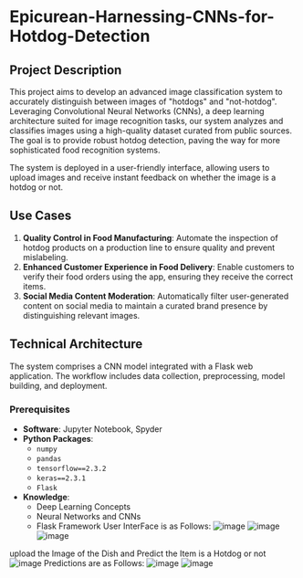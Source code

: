 # Epicurean-Harnessing-CNNs-for-Hotdog-Detection

## Project Description
This project aims to develop an advanced image classification system to accurately distinguish between images of "hotdogs" and "not-hotdog". Leveraging Convolutional Neural Networks (CNNs), a deep learning architecture suited for image recognition tasks, our system analyzes and classifies images using a high-quality dataset curated from public sources. The goal is to provide robust hotdog detection, paving the way for more sophisticated food recognition systems.

The system is deployed in a user-friendly interface, allowing users to upload images and receive instant feedback on whether the image is a hotdog or not.

## Use Cases
1. **Quality Control in Food Manufacturing**: Automate the inspection of hotdog products on a production line to ensure quality and prevent mislabeling.
2. **Enhanced Customer Experience in Food Delivery**: Enable customers to verify their food orders using the app, ensuring they receive the correct items.
3. **Social Media Content Moderation**: Automatically filter user-generated content on social media to maintain a curated brand presence by distinguishing relevant images.

## Technical Architecture
The system comprises a CNN model integrated with a Flask web application. The workflow includes data collection, preprocessing, model building, and deployment.

### Prerequisites
- **Software**: Jupyter Notebook, Spyder
- **Python Packages**:
  - `numpy`
  - `pandas`
  - `tensorflow==2.3.2`
  - `keras==2.3.1`
  - `Flask`
- **Knowledge**:
  - Deep Learning Concepts
  - Neural Networks and CNNs
  - Flask Framework
User InterFace is as Follows:
![image](https://github.com/user-attachments/assets/d6eb219e-05d0-45ce-bdbd-e24eba75cff3)
![image](https://github.com/user-attachments/assets/fb9ecf9b-489b-47ed-bffb-20e52188e2d0)
![image](https://github.com/user-attachments/assets/59d408c5-536c-4ade-a3e7-2ed0b6b49c69)

upload the Image of the Dish and Predict the Item is a Hotdog or not
![image](https://github.com/user-attachments/assets/a6c511a1-1800-41e7-b918-289fc6ef62c2)
Predictions are as Follows:
![image](https://github.com/user-attachments/assets/cdf36d86-7f2e-487d-8e2d-7fb1cc89a650)
![image](https://github.com/user-attachments/assets/d9078a9f-2a36-4251-9f31-a6b555090cce)








